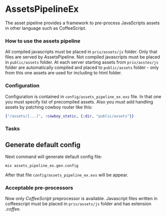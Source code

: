 AssetsPipelineEx
================
The asset pipeline provides a framework to pre-process JavaScripts
assets in other language such as CoffeeScript.

### How to use the assets pipeline
All compiled javascripts must be placed in `priv/assets/js` folder. Only
that files are served by AssetsPipeline.
Not compiled javascripts must be placed in `public/assets` folder.
At each server starting assets from `priv/asstes/js` folder
are automatically compiled and placed to `public/assets` folder - only
from this one assets are used for including to html folder.

### Configuration
Configuration is contained in `config/assets_pipeline_ex.exs` file. In
that one you must specify list of precompiled assets.
Also you must add handling assets by patching cowboy router like this:
```elixir
{"/assets/[...]", :cowboy_static, {:dir, "public/assets"}}
```

### Tasks

## Generate default config
Next command will generate default config file:
```shell
mix assets_pipeline_ex.gen.config
```
After that file `config/assets_pipeline_ex.exs` will be appear.

### Acceptable pre-processors
Now only *CoffeeScript* preprocessor is available. Javascript files
written in coffeescript must be placed in `priv/assets/js` folder and
has extension *.coffee*.
